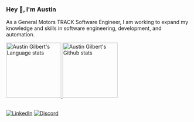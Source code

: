 ### Hey 👋, I'm Austin

As a General Motors TRACK Software Engineer, I am working to expand my knowledge and skills in software engineering, development, and automation.

<!-- Dark Mode -->
<div align="left"> 
<a href="https://github.com/agilbert28/">
<img height=150 src="https://github-readme-stats-git-masterrstaa-rickstaa.vercel.app/api/top-langs/?username=agilbert28&layout=compact&langs_count=10&hide_border=true&role=owner,collaborator,organization_member&theme=dark&bg_color=000000#gh-dark-mode-only" alt="Austin Gilbert's Language stats" />
</a>
<a href="https://github.com/agilbert28/">
<img height=150 src="https://github-readme-stats-git-masterrstaa-rickstaa.vercel.app/api?username=agilbert28&show_icons=true&count_private=true&line_height=28&hide_border=true&card_width=450&include_all_commits=true&role=owner,collaborator,organization_member&exclude_repo=github-readme-stats&theme=dark&bg_color=000000#gh-dark-mode-only" alt="Austin Gilbert's Github stats" />
</a>
</div>
<br/>

<!-- SHIELDS -->
[![LinkedIn][linkedin-shield]][linkedin-url]  [![Discord][discord-shield]][discord-url]

<!-- MARKDOWN LINKS & IMAGES -->
[discord-shield]: https://img.shields.io/badge/Discord-%235865F2.svg?style=for-the-badge&logo=discord&logoColor=white&color=black
[discord-url]: https://discordapp.com/users/auz#4909
[linkedin-shield]: https://img.shields.io/badge/-LinkedIn-black.svg?style=for-the-badge&logo=linkedin&color=black
[linkedin-url]: https://linkedin.com/in/austingilbert28

<!--
**agilbert28/agilbert28** is a ✨ _special_ ✨ repository because its `README.md` (this file) appears on your GitHub profile.

Here are some ideas to get you started:

- 🔭 I’m currently working on ...
- 🌱 I’m currently learning ...
- 👯 I’m looking to collaborate on ...
- 🤔 I’m looking for help with ...
- 💬 Ask me about ...
- 📫 How to reach me: ...
- 😄 Pronouns: ...
- ⚡ Fun fact: ...
-->
